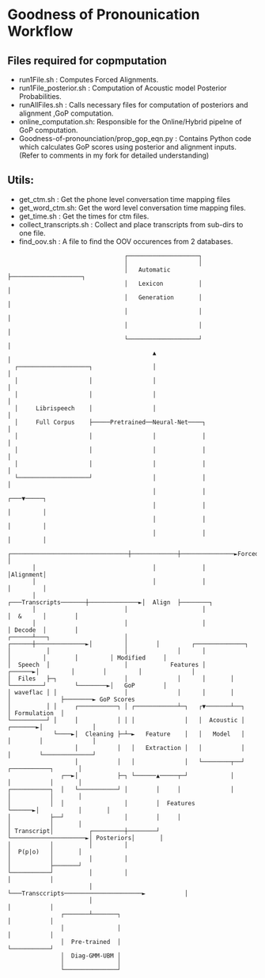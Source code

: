 
# Goodness of Pronounication Workflow

## Files required for copmputation
- run1File.sh : Computes Forced Alignments.
- run1File_posterior.sh : Computation of Acoustic model Posterior Probabilities.
- runAllFiles.sh : Calls necessary files for computation of posteriors and alignment ,GoP computation.
- online_computation.sh: Responsible for the Online/Hybrid pipelne of GoP computation.
- Goodness-of-pronounciation/prop_gop_eqn.py : Contains Python code which calculates GoP scores using posterior and alignment inputs. (Refer to comments in my fork for detailed understanding)

## Utils:

- get_ctm.sh : Get the phone level conversation time mapping files
- get_word_ctm.sh: Get the word level conversation time mapping files.
- get_time.sh : Get the times for ctm files. 
- collect_transcripts.sh : Collect and place transcripts from sub-dirs to one file.
- find_oov.sh : A file to find the OOV occurences from 2 databases.
```
                                 ┌────────────────────┐
                                 │                    │
                                 │   Automatic        ├────────────────────┐
                                 │   Lexicon          │                    │
                                 │   Generation       │                    │
                                 │                    │                    │
                                 │                    │                    │
                                 └────────────────────┘                    │
                                         ▲                                 │
  ┌────────────────────┐                 │                                 │
  │                    │                 │                                 │
  │                    │                 │                                 │
  │     Librispeech    │                 │                                 │
  │     Full Corpus    ├─────Pretrained──Neural-Net────┐                   │
  │                    │                 │             │                   │
  │                    │                 │             │                   │
  │                    │                 │             │                   │
  └────────────────────┘                 │             │                   │
                                         │             │               ┌───▼─────┐
                                         │             │               │         │
                                         │             │               │         │
                                         │             │               │         │
       ┌─────────────────────────────────┼─────────────┼───────────────►Forced   │
       │                                 │             │               │Alignment│
       │                                 │             │               │         │
       │                         ┌───Transcripts───────┼──────────────►│  Align  ├────────┐
       │                         │                     │               │  &      │        │
       │                         │                     │               │ Decode  │        │
┌──────┴───┐                     │              ┌──────┼──────────────►│         │        │         ┌──────────────┐
│          │                     │              │      │               │         │        │         │ Modified     │
│  Speech  │                     │            Features │       ┌──────►│         │        │         │              │
│  Files   ├─┐                   │              │      │       │       └─────────┘        └────────►│   GoP        │
│ waveflac │ │                   │              │      │       │                                    │              ├────────► GoP Scores
│          │ │     ┌───────────┐ │ ┌────────────┴─┐   ┌▼───────┴──┐                                 │ Formulation  │
└──────────┘ │     │           │ │ │              │   │  Acoustic │                        ┌───────►│              │
             └────►│  Cleaning ├─┴─►   Feature    │   │   Model   │                        │        │              │
                   │           │   │   Extraction │   │           │                        │        └──────────────┘
                   │           │   │              │   └────────┬──┘    ┌───────────┐       │
               ┌──►│           ├─┐ └──────▲─────┬─┘            │       │           │       │
┌───────────┐  │   └───────────┘ │        │     │              │       │           │       │
│           │  │                 │        │  Features          └──────►│           │       │
│           ├──┘                 │        │     │                      │           │       │
│ Transcript│          ┌─────────┼────────┘     └─────────────────────►│ Posteriors│       │
│           │          │         │                                     │  P(p|o)   │       │
│           │          │         │                                     │           ├───────┘
└───────────┘          │         │                                     │           │
                       │         └───Transccripts──────────────────────►           │
                       │                                               │           │
               ┌───────┴───────┐                                       │           │
               │               │                                       │           │
               │  Pre-trained  │                                       └───────────┘
               │  Diag-GMM-UBM │
               │               │
               └───────────────┘
```
